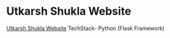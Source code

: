 # Utkarsh Shukla Website
[Utkarsh Shukla Website](https://www.utkarshshukla.com/)
TechStack-
Python (Flask Framework)
